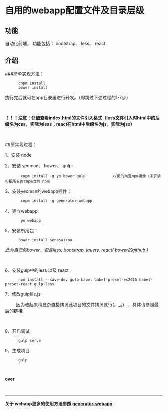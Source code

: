 # 自用的webapp配置文件及目录层级


## 功能

自动化前端， 功能包括： bootstrap、 less、 react

## 介绍

###简单实现方法：

          cnpm install
          bower install

执行完后就可在app目录里进行开发。（即跳过下述过程的1-7步）      

  <br/>
  
**！！！注意：仔细查看index.html的文件引入格式（less文件引入时html中的后缀名为css，实际为less；react在html中后缀名为js，实际为jsx）**

  <br/>
  
##原实现过程：

  1、安装 node
   
  2、安装 yeoman、 bower、 gulp:
  
           cnpm install -g yo bower gulp            //用的淘宝npm镜像（未安装可把所有的cnpm改为 npm）

  3、安装yeoman的webapp插件：
          
           cnpm install -g generator-webapp
  
  4、建立webapp:
             
           yo webapp
           
  5、安装所用包：        
  
          bower install senasaikou     
           
           
   *此为自己的bower，包含less, bootstrap, jquery, react( [bower的github](https://github.com/Senasaikou/bower) )*
   
  <br />
  
  6、安装gulp中的less 以及 react
  
          npm install --save-dev gulp-babel babel-preset-es2015 babel-preset-react gulp-less
          
  7、修改gulpfile.js                                   
  
          因为改起来稍显杂直接拷贝此项目的文件拷贝就行(。_。)...，具体请参照最后的链接
  
   <br/>
   
  8、开启调试
          
          gulp serve
  9、生成项目
          
          gulp  
          
  <br/>
  
**over**

   <br/>
   
 ___
**关于 webapp更多的使用方法参照 [generator-webapp](https://github.com/yeoman/generator-webapp)**
